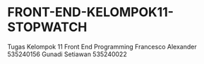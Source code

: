 # FRONT-END-KELOMPOK11-STOPWATCH
Tugas Kelompok 11 Front End Programming
Francesco Alexander 535240156
Gunadi Setiawan 535240022
